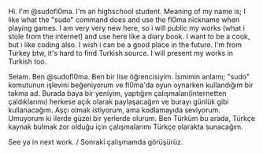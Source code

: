 Hi. I'm @sudofl0ma. I'm an highschool student. Meaning of my name is;
 I like what the "sudo" command does and use the fl0ma nickname when playing games.
 I am very very new here, so i will public my works (what i stole from the internet) and use here like a diary book.
 I want to be a cook, but i like coding also. I wish i can be a good place in the future.
 I'm from Turkey btw, it's hard to find Turkish source. I will present my works in Turkish too.
 

Selam. Ben @sudofl0ma. Ben bir lise öğrencisiyim. İsmimin anlamı;
  "sudo" komutunun işlevini beğeniyorum ve fl0ma'da oyun oynarken kullandığım bir takma ad.
  Burada baya bir yeniyim, yaptığım çalışmaları(internetten çaldıklarımı) herkese açık olarak paylaşacağım ve burayı günlük gibi kullanacağım.
  Aşçı olmak istiyorum, ama kodlamayıda seviyorum. Umuyorum ki ilerde güzel bir yerlerde olurum.
  Ben Türküm bu arada, Türkçe kaynak bulmak zor olduğu için çalışmalarımı Türkçe olarakta sunacağım.

See ya in next work. / Sonraki çalışmamda görüşürüz.
